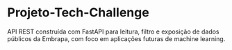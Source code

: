 # Projeto-Tech-Challenge
API REST construída com FastAPI para leitura, filtro e exposição de dados públicos da Embrapa, com foco em aplicações futuras de machine learning.

